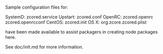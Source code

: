 Sample configuration files for:

SystemD: zcored.service
Upstart: zcored.conf
OpenRC:  zcored.openrc
         zcored.openrcconf
CentOS:  zcored.init
OS X:    org.zcore.zcored.plist

have been made available to assist packagers in creating node packages here.

See doc/init.md for more information.
